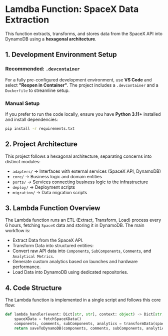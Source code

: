 # Lamdba Function: SpaceX Data Extraction

This function extracts, transforms, and stores data from the SpaceX API into DynamoDB using a **hexagonal architecture**.

## 1. Development Environment Setup

### Recommended: `.devcontainer`
For a fully pre-configured development environment, use **VS Code** and select **"Reopen in Container"**. The project includes a `.devcontainer` and a `Dockerfile` to streamline setup.

### Manual Setup
If you prefer to run the code locally, ensure you have **Python 3.11+** installed and install dependencies:

```sh
pip install -r requirements.txt
```
## 2. Project Architecture
This project follows a hexagonal architecture, separating concerns into distinct modules:

- `adapters/` → Interfaces with external services (SpaceX API, DynamoDB)
- `core/` → Business logic and domain entities
- `ports/` → Services connecting business logic to the infrastructure
- `deploy/` → Deployment scripts
- `migration/` → Data migration scripts

## 3. Lambda Function Overview
The Lambda function runs an ETL (Extract, Transform, Load) process every 6 hours, fetching `SpaceX` data and storing it in DynamoDB. The main workflow is:

- Extract Data from the SpaceX API.
- Transform Data into structured entities:
- Convert raw API data into `Components`, `SubComponents`, `Comments`, and `Analytical Metrics`.
- Generate custom analytics based on launches and hardware performance.
- Load Data into DynamoDB using dedicated repositories.

## 4. Code Structure
The Lambda function is implemented in a single script and follows this core flow:

```python
def lambda_handler(event: Dict[str, str], context: object) -> Dict[str, str | int]:
    spaceXData = fetchSpaceXData()
    components, comments, subComponents, analytics = transformData(spaceXData)
    return saveToDynamoDB(components, comments, subComponents, analytics)
```
